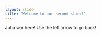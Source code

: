 ```yaml
---
layout: slide
title: "Welcome to our second slide!"
---
```

Juha war here!
Use the left arrow to go back!
